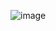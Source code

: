 ![image](https://user-images.githubusercontent.com/76725996/120061941-2b031780-c07d-11eb-95aa-b4fe54dcb017.png)
